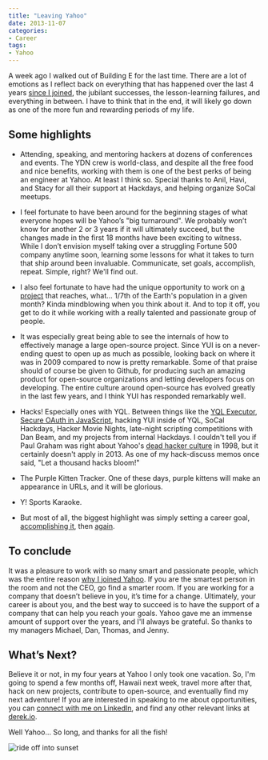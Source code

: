 ```yaml
---
title: "Leaving Yahoo"
date: 2013-11-07
categories:
- Career
tags:
- Yahoo
---
```


A week ago I walked out of Building E for the last time. There are a lot of emotions as I reflect back on everything that has happened over the last 4 years [since I joined](http://derek.io/blog/2009/im-a-yahoo), the jubilant successes, the lesson-learning failures, and everything in between. I have to think that in the end, it will likely go down as one of the more fun and rewarding periods of my life.

<!-- more -->

## Some highlights

* Attending, speaking, and mentoring hackers at dozens of conferences and events. The YDN crew is world-class, and despite all the free food and nice benefits, working with them is one of the best perks of being an engineer at Yahoo. At least I think so. Special thanks to Anil, Havi, and Stacy for all their support at Hackdays, and helping organize SoCal meetups.

* I feel fortunate to have been around for the beginning stages of what everyone hopes will be Yahoo’s "big turnaround". We probably won’t know for another 2 or 3 years if it will ultimately succeed, but the changes made in the first 18 months have been exciting to witness. While I don’t envision myself taking over a struggling Fortune 500 company anytime soon, learning some lessons for what it takes to turn that ship around been invaluable. Communicate, set goals, accomplish, repeat. Simple, right? We'll find out.

* I also feel fortunate to have had the unique opportunity to work on [a project](http://yuilibrary.com/) that reaches, what... 1/7th of the Earth's population in a given month? Kinda mindblowing when you think about it. And to top it off, you get to do it while working with a really talented and passionate group of people.

* It was especially great being able to see the internals of how to effectively manage a large open-source project. Since YUI is on a never-ending quest to open up as much as possible, looking back on where it was in 2009 compared to now is pretty remarkable. Some of that praise should of course be given to Github, for producing such an amazing product for open-source organizations and letting developers focus on developing. The entire culture around open-source has evolved greatly in the last few years, and I think YUI has responded remarkably well.

* Hacks! Especially ones with YQL. Between things like the [YQL Executor](https://github.com/yahoo/yql-executor), [Secure OAuth in JavaScript](http://derek.io/blog/2010/how-to-secure-oauth-in-javascript/), hacking YUI inside of YQL, SoCal Hackdays, Hacker Movie Nights, late-night scripting competitions with Dan Beam, and my projects from internal Hackdays. I couldn't tell you if Paul Graham was right about Yahoo's [dead hacker culture](http://www.paulgraham.com/yahoo.html) in 1998, but it certainly doesn't apply in 2013. As one of my hack-discuss memos once said, "Let a thousand hacks bloom!"

* The Purple Kitten Tracker. One of these days, purple kittens will make an appearance in URLs, and it will be glorious.

* Y! Sports Karaoke.

* But most of all, the biggest highlight was simply setting a career goal, [accomplishing it](http://derek.io/blog/2010/return-to-sunnyvale), then [again](http://derek.io/blog/2011/joining-yui).

## To conclude

It was a pleasure to work with so many smart and passionate people, which was the entire reason [why I joined Yahoo](http://derek.io/blog/2011/the-best-career-advice-youll-ever-get). If you are the smartest person in the room and not the CEO, go find a smarter room. If you are working for a company that doesn’t believe in you, it’s time for a change. Ultimately, your career is about you, and the best way to succeed is to have the support of a company that can help you reach your goals. Yahoo gave me an immense amount of support over the years, and I'll always be grateful. So thanks to my managers Michael, Dan, Thomas, and Jenny.

## What’s Next?

Believe it or not, in my four years at Yahoo I only took one vacation. So, I'm going to spend a few months off, Hawaii next week, travel more after that, hack on new projects, contribute to open-source, and eventually find my next adventure! If you are interested in speaking to me about opportunities, you can [connect with me on LinkedIn](http://www.linkedin.com/in/derekgathright), and find any other relevant links at [derek.io](http://derek.io/).

Well Yahoo... So long, and thanks for all the fish!

![ride off into sunset](http://i.imgur.com/rJVteIv.jpg)
